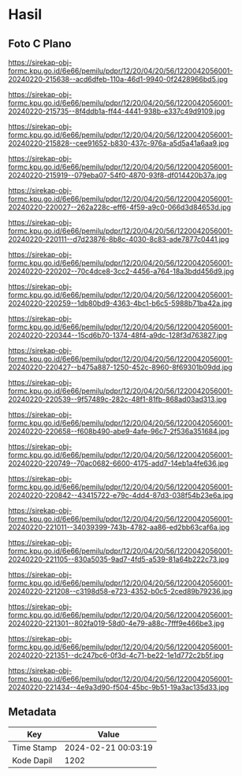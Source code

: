 # Hasil

## Foto C Plano

https://sirekap-obj-formc.kpu.go.id/6e66/pemilu/pdpr/12/20/04/20/56/1220042056001-20240220-215638--acd6dfeb-110a-46d1-9940-0f2428966bd5.jpg

https://sirekap-obj-formc.kpu.go.id/6e66/pemilu/pdpr/12/20/04/20/56/1220042056001-20240220-215735--8f4ddb1a-ff44-4441-938b-e337c49d9109.jpg

https://sirekap-obj-formc.kpu.go.id/6e66/pemilu/pdpr/12/20/04/20/56/1220042056001-20240220-215828--cee91652-b830-437c-976a-a5d5a41a6aa9.jpg

https://sirekap-obj-formc.kpu.go.id/6e66/pemilu/pdpr/12/20/04/20/56/1220042056001-20240220-215919--079eba07-54f0-4870-93f8-df014420b37a.jpg

https://sirekap-obj-formc.kpu.go.id/6e66/pemilu/pdpr/12/20/04/20/56/1220042056001-20240220-220027--262a228c-eff6-4f59-a9c0-066d3d84653d.jpg

https://sirekap-obj-formc.kpu.go.id/6e66/pemilu/pdpr/12/20/04/20/56/1220042056001-20240220-220111--d7d23876-8b8c-4030-8c83-ade7877c0441.jpg

https://sirekap-obj-formc.kpu.go.id/6e66/pemilu/pdpr/12/20/04/20/56/1220042056001-20240220-220202--70c4dce8-3cc2-4456-a764-18a3bdd456d9.jpg

https://sirekap-obj-formc.kpu.go.id/6e66/pemilu/pdpr/12/20/04/20/56/1220042056001-20240220-220259--1db80bd9-4363-4bc1-b6c5-5988b71ba42a.jpg

https://sirekap-obj-formc.kpu.go.id/6e66/pemilu/pdpr/12/20/04/20/56/1220042056001-20240220-220344--15cd6b70-1374-48f4-a9dc-128f3d763827.jpg

https://sirekap-obj-formc.kpu.go.id/6e66/pemilu/pdpr/12/20/04/20/56/1220042056001-20240220-220427--b475a887-1250-452c-8960-8f69301b09dd.jpg

https://sirekap-obj-formc.kpu.go.id/6e66/pemilu/pdpr/12/20/04/20/56/1220042056001-20240220-220539--9f57489c-282c-48f1-81fb-868ad03ad313.jpg

https://sirekap-obj-formc.kpu.go.id/6e66/pemilu/pdpr/12/20/04/20/56/1220042056001-20240220-220658--f608b490-abe9-4afe-96c7-2f536a351684.jpg

https://sirekap-obj-formc.kpu.go.id/6e66/pemilu/pdpr/12/20/04/20/56/1220042056001-20240220-220749--70ac0682-6600-4175-add7-14eb1a4fe636.jpg

https://sirekap-obj-formc.kpu.go.id/6e66/pemilu/pdpr/12/20/04/20/56/1220042056001-20240220-220842--43415722-e79c-4dd4-87d3-038f54b23e6a.jpg

https://sirekap-obj-formc.kpu.go.id/6e66/pemilu/pdpr/12/20/04/20/56/1220042056001-20240220-221011--34039399-743b-4782-aa86-ed2bb63caf6a.jpg

https://sirekap-obj-formc.kpu.go.id/6e66/pemilu/pdpr/12/20/04/20/56/1220042056001-20240220-221105--830a5035-9ad7-4fd5-a539-81a64b222c73.jpg

https://sirekap-obj-formc.kpu.go.id/6e66/pemilu/pdpr/12/20/04/20/56/1220042056001-20240220-221208--c3198d58-e723-4352-b0c5-2ced89b79236.jpg

https://sirekap-obj-formc.kpu.go.id/6e66/pemilu/pdpr/12/20/04/20/56/1220042056001-20240220-221301--802fa019-58d0-4e79-a88c-7fff9e466be3.jpg

https://sirekap-obj-formc.kpu.go.id/6e66/pemilu/pdpr/12/20/04/20/56/1220042056001-20240220-221351--dc247bc6-0f3d-4c71-be22-1e1d772c2b5f.jpg

https://sirekap-obj-formc.kpu.go.id/6e66/pemilu/pdpr/12/20/04/20/56/1220042056001-20240220-221434--4e9a3d90-f504-45bc-9b51-19a3ac135d33.jpg


## Metadata

| Key        | Value               |
| ---------- | ------------------- |
| Time Stamp | 2024-02-21 00:03:19 |
| Kode Dapil | 1202                |



